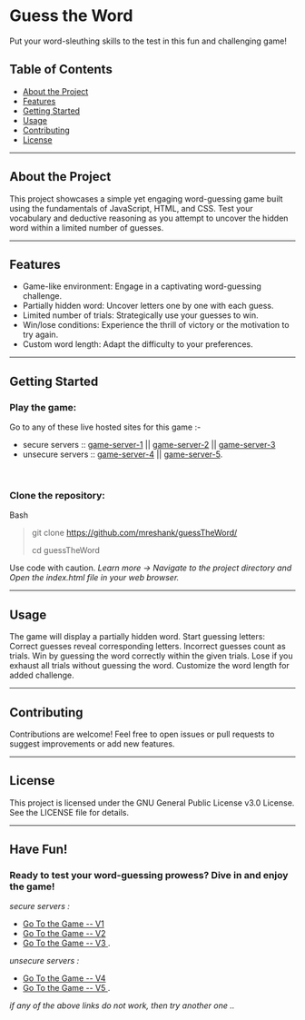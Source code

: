 # Guess the Word

Put your word-sleuthing skills to the test in this fun and challenging game!

## Table of Contents

* <a href="#about-the-project"> About the Project </a>
* <a href="#features"> Features </a>
* <a href="#getting-started"> Getting Started </a>
* <a href="#usage"> Usage </a>
* <a href="#contributing"> Contributing </a>
* <a href="#license"> License </a>

<hr>

## About the Project

This project showcases a simple yet engaging word-guessing game built using the fundamentals of JavaScript, HTML, and CSS. Test your vocabulary and deductive reasoning as you attempt to uncover the hidden word within a limited number of guesses.

<hr>

## Features

* Game-like environment: Engage in a captivating word-guessing challenge.
* Partially hidden word: Uncover letters one by one with each guess.
* Limited number of trials: Strategically use your guesses to win.
* Win/lose conditions: Experience the thrill of victory or the motivation to try again.
* Custom word length: Adapt the difficulty to your preferences.

<hr>

## Getting Started 

### Play the game:
Go to any of these live hosted sites for this game :- </br>
* secure servers  ::  [game-server-1](https://apps.eshank.biz/guess-the-word) || [game-server-2](https://mreshank.github.io/guessTheWord/) || [game-server-3](https://projects.eshank.biz/guess-the-word) </br>
* unsecure servers :: [game-server-4](http://projects.eshank.biz/guess-the-word) || [game-server-5](https://apps.eshank.biz/guess-the-word).
<br>

### Clone the repository:
Bash
> git clone https://github.com/mreshank/guessTheWord/
> 
> cd guessTheWord

Use code with caution. <i>Learn more -> Navigate to the project directory and Open the index.html file in your web browser. </i>

<hr>

## Usage 

The game will display a partially hidden word.
Start guessing letters:
Correct guesses reveal corresponding letters.
Incorrect guesses count as trials.
Win by guessing the word correctly within the given trials.
Lose if you exhaust all trials without guessing the word.
Customize the word length for added challenge.

<hr>

## Contributing 

Contributions are welcome! Feel free to open issues or pull requests to suggest improvements or add new features.

<hr>

## License 

This project is licensed under the GNU General Public License v3.0 License. See the LICENSE file for details.

<hr>

## Have Fun! 

### Ready to test your word-guessing prowess? Dive in and enjoy the game!

<em>secure servers :</em></br>
* <a href="https://apps.eshank.biz/guess-the-word"> Go To the Game -- V1 </a> 
* <a href="https://mreshank.github.io/guessTheWord"> Go To the Game -- V2 </a>
* <a href="https://projects.eshank.biz/guess-the-word"> Go To the Game -- V3 </a> .

<em>unsecure servers :</em></br>
* <a href="http://apps.eshank.biz/guess-the-word"> Go To the Game -- V4 </a>
* <a href="http://projects.eshank.biz/guess-the-word"> Go To the Game -- V5 </a> .

<i> if any of the above links do not work, then try another one .. </a>
